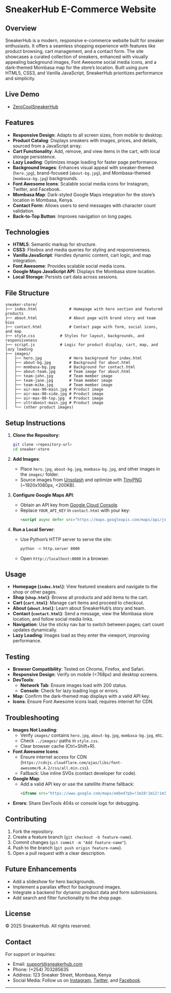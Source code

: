 # SneakerHub E-Commerce Website

## Overview
SneakerHub is a modern, responsive e-commerce website built for sneaker enthusiasts. It offers a seamless shopping experience with features like product browsing, cart management, and a contact form. The site showcases a curated collection of sneakers, enhanced with visually appealing background images, Font Awesome social media icons, and a dark-themed Mombasa map for the store’s location. Built using pure HTML5, CSS3, and Vanilla JavaScript, SneakerHub prioritizes performance and simplicity.
## Live Demo
- [ZeroCoolSneakerHub]( https://plp-webtechnologies.github.io/feb-2025-final-project-and-deployment-Jb-rown/)
## Features
- **Responsive Design**: Adapts to all screen sizes, from mobile to desktop.
- **Product Catalog**: Displays sneakers with images, prices, and details, sourced from a JavaScript array.
- **Cart Functionality**: Add, remove, and view items in the cart, with local storage persistence.
- **Lazy Loading**: Optimizes image loading for faster page performance.
- **Background Images**: Enhances visual appeal with sneaker-themed (`hero.jpg`), brand-focused (`about-bg.jpg`), and Mombasa-themed (`mombasa-bg.jpg`) backgrounds.
- **Font Awesome Icons**: Scalable social media icons for Instagram, Twitter, and Facebook.
- **Mombasa Map**: Dark-styled Google Maps integration for the store’s location in Mombasa, Kenya.
- **Contact Form**: Allows users to send messages with character count validation.
- **Back-to-Top Button**: Improves navigation on long pages.

## Technologies
- **HTML5**: Semantic markup for structure.
- **CSS3**: Flexbox and media queries for styling and responsiveness.
- **Vanilla JavaScript**: Handles dynamic content, cart logic, and map integration.
- **Font Awesome**: Provides scalable social media icons.
- **Google Maps JavaScript API**: Displays the Mombasa store location.
- **Local Storage**: Persists cart data across sessions.

## File Structure
```
sneaker-store/
├── index.html              # Homepage with hero section and featured products
├── about.html              # About page with brand story and team bios
├── contact.html            # Contact page with form, social icons, and map
├── style.css           # Styles for layout, backgrounds, and responsiveness
├── script.js           # Logic for product display, cart, map, and lazy loading
├── images/
│   ├── hero.jpg            # Hero background for index.html
│   ├── about-bg.jpg        # Background for about.html
│   ├── mombasa-bg.jpg      # Background for contact.html
│   ├── about-team.jpg      # Team image for about.html
│   ├── team-john.jpg       # Team member image
│   ├── team-jane.jpg       # Team member image
│   ├── team-mike.jpg       # Team member image
│   ├── air-max-90-main.jpg # Product image
│   ├── air-max-90-side.jpg # Product image
│   ├── air-max-90-top.jpg  # Product image
│   ├── ultraboost-main.jpg # Product image
│   └── (other product images)
```

## Setup Instructions
1. **Clone the Repository**:
   ```bash
   git clone <repository-url>
   cd sneaker-store
   ```

2. **Add Images**:
   - Place `hero.jpg`, `about-bg.jpg`, `mombasa-bg.jpg`, and other images in the `images/` folder.
   - Source images from [Unsplash](https://unsplash.com/) and optimize with [TinyPNG](https://tinypng.com/) (~1920x1080px, <200KB).

3. **Configure Google Maps API**:
   - Obtain an API key from [Google Cloud Console](https://console.cloud.google.com/).
   - Replace `YOUR_API_KEY` in `contact.html` with your key:
     ```html
     <script async defer src="https://maps.googleapis.com/maps/api/js?key=YOUR_API_KEY&callback=initMap"></script>
     ```

4. **Run a Local Server**:
   - Use Python’s HTTP server to serve the site:
     ```bash
     python -m http.server 8000
     ```
   - Open `http://localhost:8000` in a browser.

## Usage
- **Homepage (`index.html`)**: View featured sneakers and navigate to the shop or other pages.
- **Shop (`shop.html`)**: Browse all products and add items to the cart.
- **Cart (`cart.html`)**: Manage cart items and proceed to checkout.
- **About (`about.html`)**: Learn about SneakerHub’s story and team.
- **Contact (`contact.html`)**: Send a message, view the Mombasa store location, and follow social media links.
- **Navigation**: Use the sticky nav bar to switch between pages; cart count updates dynamically.
- **Lazy Loading**: Images load as they enter the viewport, improving performance.

## Testing
- **Browser Compatibility**: Tested on Chrome, Firefox, and Safari.
- **Responsive Design**: Verify on mobile (<768px) and desktop screens.
- **DevTools**:
  - **Network Tab**: Ensure images load with 200 status.
  - **Console**: Check for lazy loading logs or errors.
- **Map**: Confirm the dark-themed map displays with a valid API key.
- **Icons**: Ensure Font Awesome icons load; requires internet for CDN.

## Troubleshooting
- **Images Not Loading**:
  - Verify `images/` contains `hero.jpg`, `about-bg.jpg`, `mombasa-bg.jpg`, etc.
  - Check `../images/` paths in `style.css`.
  - Clear browser cache (Ctrl+Shift+R).
- **Font Awesome Icons**:
  - Ensure internet access for CDN (`https://cdnjs.cloudflare.com/ajax/libs/font-awesome/6.4.2/css/all.min.css`).
  - Fallback: Use inline SVGs (contact developer for code).
- **Google Map**:
  - Add a valid API key or use the satellite iframe fallback:
    ```html
    <iframe src="https://www.google.com/maps/embed?pb=!1m18!1m12!1m3!1d3989.756210874143!2d39.65639661475347!3d-4.043740097098845!2m3!1f0!2f0!3f0!3m2!1i1024!2i768!4f13.1!3m3!1m2!1s0x0%3A0x0!2zNMKwMDInMzcuNSJTIDM5wrAzOSc0Mi4yIkU!5e0!3m2!1sen!2sus!4v1634567890123!5m2!1sen!2sus&maptype=satellite" width="100%" height="300" style="border:0;" allowfullscreen="" loading="lazy"></iframe>
    ```
- **Errors**: Share DevTools 404s or console logs for debugging.

## Contributing
1. Fork the repository.
2. Create a feature branch (`git checkout -b feature-name`).
3. Commit changes (`git commit -m "Add feature-name"`).
4. Push to the branch (`git push origin feature-name`).
5. Open a pull request with a clear description.

## Future Enhancements
- Add a slideshow for hero backgrounds.
- Implement a parallax effect for background images.
- Integrate a backend for dynamic product data and form submissions.
- Add search and filter functionality to the shop page.

## License
© 2025 SneakerHub. All rights reserved.

## Contact
For support or inquiries:
- Email: support@sneakerhub.com
- Phone: (+254) 703285635
- Address: 123 Sneaker Street, Mombasa, Kenya
- Social Media: Follow us on [Instagram](https://instagram.com), [Twitter](https://twitter.com), and [Facebook](https://facebook.com).

---
